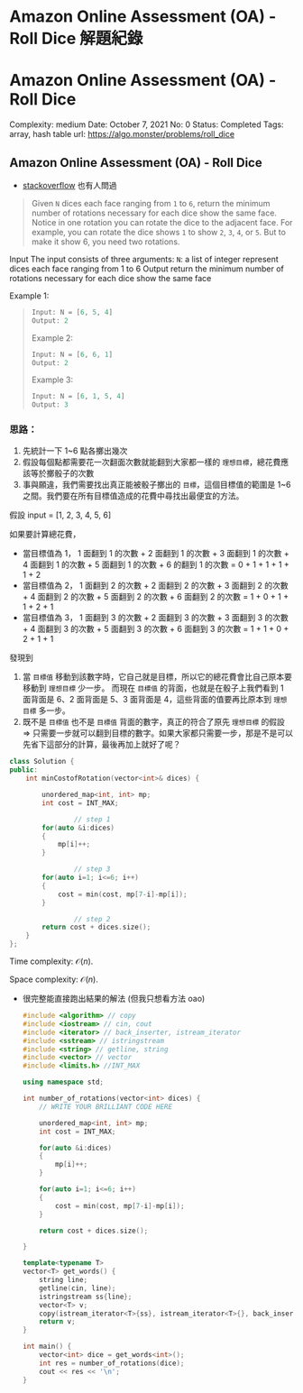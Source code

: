 # Amazon Online Assessment (OA) - Roll Dice 解題紀錄


# Amazon Online Assessment (OA) - Roll Dice

Complexity: medium
Date: October 7, 2021
No: 0
Status: Completed
Tags: array, hash table
url: https://algo.monster/problems/roll_dice

## **Amazon Online Assessment (OA) - Roll Dice**

-   [stackoverflow](https://stackoverflow.com/questions/56712677/does-anyone-know-a-better-solution-to-the-below-dice-problem) 也有人問過

> Given `N` dices each face ranging from `1` to `6`, return the minimum number of rotations necessary for each dice show the same face.
> Notice in one rotation you can rotate the dice to the adjacent face.
> For example, you can rotate the dice shows `1` to show `2`, `3`, `4`, or `5`. But to make it show 6, you need two rotations.

Input
The input consists of three arguments:
`N`: a list of integer represent dices each face ranging from 1 to 6
Output
return the minimum number of rotations necessary for each dice show the same face

Example 1:

> ```cpp
> Input: N = [6, 5, 4]
> Output: 2
> ```
>
> Example 2:
>
> ```cpp
> Input: N = [6, 6, 1]
> Output: 2
> ```
>
> Example 3:
>
> ```cpp
> Input: N = [6, 1, 5, 4]
> Output: 3
> ```

### 思路：

1. 先統計一下 1~6 點各擲出幾次
2. 假設每個點都需要花一次翻面次數就能翻到大家都一樣的 `理想目標`，總花費應該等於擲骰子的次數
3. 事與願違，我們需要找出真正能被骰子擲出的 `目標`，這個目標值的範圍是 1~6 之間。我們要在所有目標值造成的花費中尋找出最便宜的方法。

假設 input = [1, 2, 3, 4, 5, 6]

如果要計算總花費，

-   當目標值為 1，
    1 面翻到 1 的次數 + 2 面翻到 1 的次數 + 3 面翻到 1 的次數 +
    4 面翻到 1 的次數 + 5 面翻到 1 的次數 + 6 的翻到 1 的次數
    = 0 + 1 + 1 + 1 + 1 + 2
-   當目標值為 2，
    1 面翻到 2 的次數 + 2 面翻到 2 的次數 + 3 面翻到 2 的次數 +
    4 面翻到 2 的次數 + 5 面翻到 2 的次數 + 6 面翻到 2 的次數
    = 1 + 0 + 1 + 1 + 2 + 1
-   當目標值為 3，
    1 面翻到 3 的次數 + 2 面翻到 3 的次數 + 3 面翻到 3 的次數 +
    4 面翻到 3 的次數 + 5 面翻到 3 的次數 + 6 面翻到 3 的次數
    = 1 + 1 + 0 + 2 + 1 + 1

發現到

1. 當 `目標值` 移動到該數字時，它自己就是目標，所以它的總花費會比自己原本要移動到 `理想目標` 少一步。
   而現在 `目標值` 的背面，也就是在骰子上我們看到 1 面背面是 6、2 面背面是 5、3 面背面是 4，這些背面的值要再比原本到 `理想目標` 多一步。
2. 既不是 `目標值` 也不是 `目標值` 背面的數字，真正的符合了原先 `理想目標` 的假設 ⇒ 只需要一步就可以翻到目標的數字。如果大家都只需要一步，那是不是可以先省下這部分的計算，最後再加上就好了呢？

```cpp
class Solution {
public:
    int minCostofRotation(vector<int>& dices) {

        unordered_map<int, int> mp;
        int cost = INT_MAX;

				// step 1
        for(auto &i:dices)
        {
            mp[i]++;
        }

				// step 3
        for(auto i=1; i<=6; i++)
        {
            cost = min(cost, mp[7-i]-mp[i]);
        }

				// step 2
        return cost + dices.size();
    }
};
```

Time complexity: $\mathcal{O}(n)$.

Space complexity: $\mathcal{O}(n)$.

-   很完整能直接跑出結果的解法 (但我只想看方法 oao)
    ```cpp
    #include <algorithm> // copy
    #include <iostream> // cin, cout
    #include <iterator> // back_inserter, istream_iterator
    #include <sstream> // istringstream
    #include <string> // getline, string
    #include <vector> // vector
    #include <limits.h> //INT_MAX

    using namespace std;

    int number_of_rotations(vector<int> dices) {
        // WRITE YOUR BRILLIANT CODE HERE

        unordered_map<int, int> mp;
        int cost = INT_MAX;

        for(auto &i:dices)
        {
            mp[i]++;
        }

        for(auto i=1; i<=6; i++)
        {
            cost = min(cost, mp[7-i]-mp[i]);
        }

        return cost + dices.size();

    }

    template<typename T>
    vector<T> get_words() {
        string line;
        getline(cin, line);
        istringstream ss{line};
        vector<T> v;
        copy(istream_iterator<T>{ss}, istream_iterator<T>{}, back_inserter(v));
        return v;
    }

    int main() {
        vector<int> dice = get_words<int>();
        int res = number_of_rotations(dice);
        cout << res << '\n';
    }
    ```

